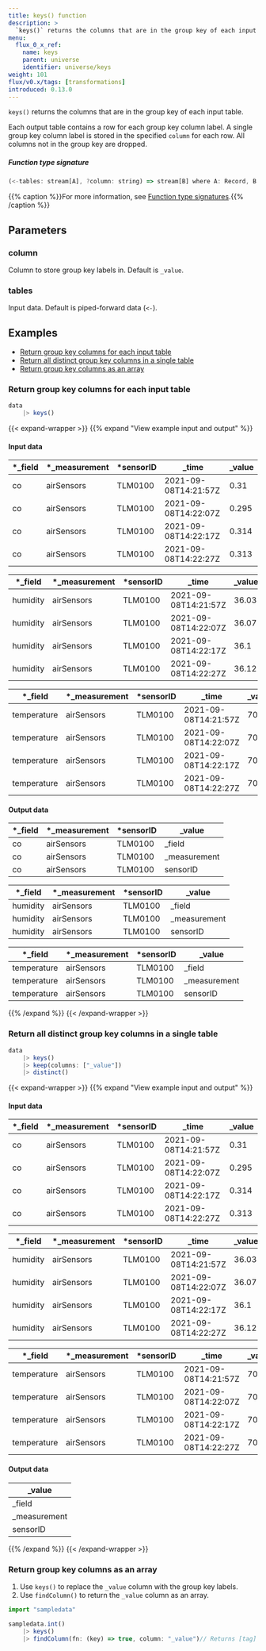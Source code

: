 ```yaml
---
title: keys() function
description: >
  `keys()` returns the columns that are in the group key of each input table.
menu:
  flux_0_x_ref:
    name: keys
    parent: universe
    identifier: universe/keys
weight: 101
flux/v0.x/tags: [transformations]
introduced: 0.13.0
---
```


<!------------------------------------------------------------------------------

IMPORTANT: This page was generated from comments in the Flux source code. Any
edits made directly to this page will be overwritten the next time the
documentation is generated. 

To make updates to this documentation, update the function comments above the
function definition in the Flux source code:

https://github.com/influxdata/flux/blob/master/stdlib/universe/universe.flux#L1610-L1610

Contributing to Flux: https://github.com/influxdata/flux#contributing
Fluxdoc syntax: https://github.com/influxdata/flux/blob/master/docs/fluxdoc.md

------------------------------------------------------------------------------->

`keys()` returns the columns that are in the group key of each input table.

Each output table contains a row for each group key column label.
A single group key column label is stored in the specified `column` for each row.
All columns not in the group key are dropped.

##### Function type signature

```js
(<-tables: stream[A], ?column: string) => stream[B] where A: Record, B: Record
```

{{% caption %}}For more information, see [Function type signatures](/flux/v0.x/function-type-signatures/).{{% /caption %}}

## Parameters

### column

Column to store group key labels in. Default is `_value`.



### tables

Input data. Default is piped-forward data (`<-`).




## Examples

- [Return group key columns for each input table](#return-group-key-columns-for-each-input-table)
- [Return all distinct group key columns in a single table](#return-all-distinct-group-key-columns-in-a-single-table)
- [Return group key columns as an array](#return-group-key-columns-as-an-array)

### Return group key columns for each input table

```js
data
    |> keys()

```

{{< expand-wrapper >}}
{{% expand "View example input and output" %}}

#### Input data

| *_field | *_measurement | *sensorID | _time                | _value  |
| ------- | ------------- | --------- | -------------------- | ------- |
| co      | airSensors    | TLM0100   | 2021-09-08T14:21:57Z | 0.31    |
| co      | airSensors    | TLM0100   | 2021-09-08T14:22:07Z | 0.295   |
| co      | airSensors    | TLM0100   | 2021-09-08T14:22:17Z | 0.314   |
| co      | airSensors    | TLM0100   | 2021-09-08T14:22:27Z | 0.313   |

| *_field  | *_measurement | *sensorID | _time                | _value  |
| -------- | ------------- | --------- | -------------------- | ------- |
| humidity | airSensors    | TLM0100   | 2021-09-08T14:21:57Z | 36.03   |
| humidity | airSensors    | TLM0100   | 2021-09-08T14:22:07Z | 36.07   |
| humidity | airSensors    | TLM0100   | 2021-09-08T14:22:17Z | 36.1    |
| humidity | airSensors    | TLM0100   | 2021-09-08T14:22:27Z | 36.12   |

| *_field     | *_measurement | *sensorID | _time                | _value  |
| ----------- | ------------- | --------- | -------------------- | ------- |
| temperature | airSensors    | TLM0100   | 2021-09-08T14:21:57Z | 70.84   |
| temperature | airSensors    | TLM0100   | 2021-09-08T14:22:07Z | 70.86   |
| temperature | airSensors    | TLM0100   | 2021-09-08T14:22:17Z | 70.89   |
| temperature | airSensors    | TLM0100   | 2021-09-08T14:22:27Z | 70.85   |


#### Output data

| *_field | *_measurement | *sensorID | _value       |
| ------- | ------------- | --------- | ------------ |
| co      | airSensors    | TLM0100   | _field       |
| co      | airSensors    | TLM0100   | _measurement |
| co      | airSensors    | TLM0100   | sensorID     |

| *_field  | *_measurement | *sensorID | _value       |
| -------- | ------------- | --------- | ------------ |
| humidity | airSensors    | TLM0100   | _field       |
| humidity | airSensors    | TLM0100   | _measurement |
| humidity | airSensors    | TLM0100   | sensorID     |

| *_field     | *_measurement | *sensorID | _value       |
| ----------- | ------------- | --------- | ------------ |
| temperature | airSensors    | TLM0100   | _field       |
| temperature | airSensors    | TLM0100   | _measurement |
| temperature | airSensors    | TLM0100   | sensorID     |

{{% /expand %}}
{{< /expand-wrapper >}}

### Return all distinct group key columns in a single table

```js
data
    |> keys()
    |> keep(columns: ["_value"])
    |> distinct()

```

{{< expand-wrapper >}}
{{% expand "View example input and output" %}}

#### Input data

| *_field | *_measurement | *sensorID | _time                | _value  |
| ------- | ------------- | --------- | -------------------- | ------- |
| co      | airSensors    | TLM0100   | 2021-09-08T14:21:57Z | 0.31    |
| co      | airSensors    | TLM0100   | 2021-09-08T14:22:07Z | 0.295   |
| co      | airSensors    | TLM0100   | 2021-09-08T14:22:17Z | 0.314   |
| co      | airSensors    | TLM0100   | 2021-09-08T14:22:27Z | 0.313   |

| *_field  | *_measurement | *sensorID | _time                | _value  |
| -------- | ------------- | --------- | -------------------- | ------- |
| humidity | airSensors    | TLM0100   | 2021-09-08T14:21:57Z | 36.03   |
| humidity | airSensors    | TLM0100   | 2021-09-08T14:22:07Z | 36.07   |
| humidity | airSensors    | TLM0100   | 2021-09-08T14:22:17Z | 36.1    |
| humidity | airSensors    | TLM0100   | 2021-09-08T14:22:27Z | 36.12   |

| *_field     | *_measurement | *sensorID | _time                | _value  |
| ----------- | ------------- | --------- | -------------------- | ------- |
| temperature | airSensors    | TLM0100   | 2021-09-08T14:21:57Z | 70.84   |
| temperature | airSensors    | TLM0100   | 2021-09-08T14:22:07Z | 70.86   |
| temperature | airSensors    | TLM0100   | 2021-09-08T14:22:17Z | 70.89   |
| temperature | airSensors    | TLM0100   | 2021-09-08T14:22:27Z | 70.85   |


#### Output data

| _value       |
| ------------ |
| _field       |
| _measurement |
| sensorID     |

{{% /expand %}}
{{< /expand-wrapper >}}

### Return group key columns as an array

1. Use `keys()` to replace the `_value` column with the group key labels.
2. Use `findColumn()` to return the `_value` column as an array.

```js
import "sampledata"

sampledata.int()
    |> keys()
    |> findColumn(fn: (key) => true, column: "_value")// Returns [tag]


```

